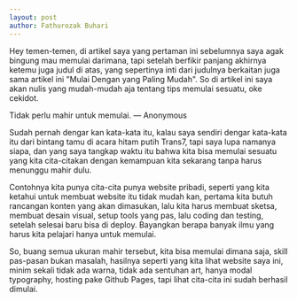 ```yaml
---
layout: post
author: Fathurozak Buhari
---
```


<p class="intro">Hey temen-temen, di artikel saya yang pertaman ini sebelumnya saya agak bingung mau memulai darimana,
tapi setelah berfikir panjang akhirnya ketemu juga judul di atas, yang sepertinya inti dari judulnya berkaitan juga sama artikel ini "Mulai Dengan yang Paling Mudah". So di artikel ini
saya akan nulis yang mudah-mudah aja tentang tips memulai sesuatu, oke cekidot.
</p>

<p class="pullquote">Tidak perlu mahir untuk memulai.
    <span class="quote-author">&mdash; Anonymous</span>
</p>

Sudah pernah dengar kan kata-kata itu, kalau saya sendiri dengar kata-kata itu dari bintang tamu di acara hitam putih Trans7, tapi saya lupa namanya siapa, dan yang saya tangkap waktu itu bahwa kita bisa memulai sesuatu yang kita cita-citakan dengan kemampuan kita sekarang tanpa harus menunggu mahir dulu.

Contohnya kita punya cita-cita punya website pribadi, seperti yang kita ketahui untuk membuat website itu tidak mudah kan, pertama kita butuh rancangan konten yang akan dimasukan, lalu kita harus membuat sketsa, membuat desain visual, setup tools yang pas, lalu coding dan testing, setelah selesai baru bisa di deploy. Bayangkan berapa banyak ilmu yang harus kita pelajari hanya untuk memulai.

So, buang semua ukuran mahir tersebut, kita bisa memulai dimana saja, skill pas-pasan bukan masalah, hasilnya seperti yang kita lihat website saya ini, minim sekali tidak ada warna, tidak ada sentuhan art, hanya modal typography, hosting pake Github Pages, tapi lihat cita-cita ini sudah berhasil dimulai.
